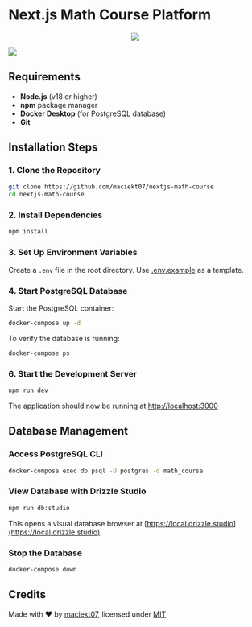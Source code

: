 # Next.js Math Course Platform

<p align="center">
<img src="https://go-skill-icons.vercel.app/api/icons?i=next,ts,react,tailwind,shadcn,betterauth,drizzle,postgres,payload" />
</p>

<img src="https://github-production-user-asset-6210df.s3.amazonaws.com/85953204/501021606-1fedfd39-0289-4a46-9bd3-bf56b96dde95.png?X-Amz-Algorithm=AWS4-HMAC-SHA256&X-Amz-Credential=AKIAVCODYLSA53PQK4ZA%2F20251014%2Fus-east-1%2Fs3%2Faws4_request&X-Amz-Date=20251014T152323Z&X-Amz-Expires=300&X-Amz-Signature=00306c2e0d56d94033c1bf98fff4c27d39ab328f125526f01ae43f117342aa10&X-Amz-SignedHeaders=host" />

## Requirements

- **Node.js** (v18 or higher)
- **npm** package manager
- **Docker Desktop** (for PostgreSQL database)
- **Git**

## Installation Steps

### 1. Clone the Repository

```bash
git clone https://github.com/maciekt07/nextjs-math-course
cd nextjs-math-course
```

### 2. Install Dependencies

```bash
npm install
```

### 3. Set Up Environment Variables

Create a `.env` file in the root directory. Use [.env.example](.env.example) as a template.

### 4. Start PostgreSQL Database

Start the PostgreSQL container:

```bash
docker-compose up -d
```

To verify the database is running:

```bash
docker-compose ps
```

### 6. Start the Development Server

```bash
npm run dev
```

The application should now be running at [http://localhost:3000](http://localhost:3000)

## Database Management

### Access PostgreSQL CLI

```bash
docker-compose exec db psql -U postgres -d math_course
```

### View Database with Drizzle Studio

```bash
npm run db:studio
```

This opens a visual database browser at [https://local.drizzle.studio](https://local.drizzle.studio)

### Stop the Database

```bash
docker-compose down
```

## Credits

Made with ❤ by [maciekt07](https://github.com/maciekt07), licensed under [MIT](/LICENSE)
